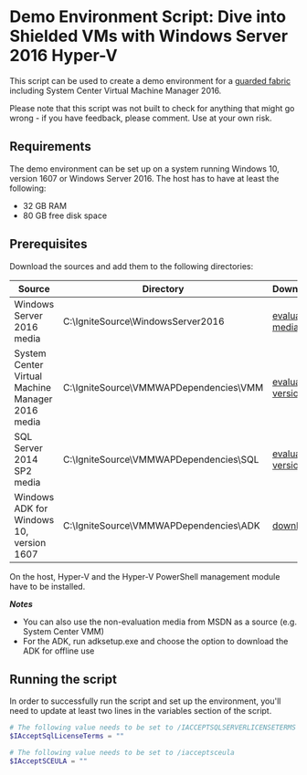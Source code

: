 Demo Environment Script: Dive into Shielded VMs with Windows Server 2016 Hyper-V
================================================================================

This script can be used to create a demo environment for a [guarded fabric](https://technet.microsoft.com/windows-server-docs/security/guarded-fabric-shielded-vm/guarded-fabric-and-shielded-vms) including System Center Virtual Machine Manager 2016.

Please note that this script was not built to check for anything that might go wrong - if you have feedback, please comment. Use at your own risk.

Requirements
------------

The demo environment can be set up on a system running Windows 10, version 1607 or Windows Server 2016.
The host has to have at least the following:
- 32 GB RAM
- 80 GB free disk space

Prerequisites
-------------

Download the sources and add them to the following directories:

| Source | Directory | Download |
| ------ | --------- | ------------------ |
| Windows Server 2016 media | C:\IgniteSource\WindowsServer2016 | [evaluation media](https://www.microsoft.com/en-us/evalcenter/evaluate-windows-server-2016) |
| System Center Virtual Machine Manager 2016 media | C:\IgniteSource\VMMWAPDependencies\VMM | [evaluation version](https://www.microsoft.com/en-us/evalcenter/evaluate-system-center-2016) |
| SQL Server 2014 SP2 media | C:\IgniteSource\VMMWAPDependencies\SQL | [evaluation version](https://www.microsoft.com/en-us/evalcenter/evaluate-sql-server-2014-sp2/) |
| Windows ADK for Windows 10, version 1607 | C:\IgniteSource\VMMWAPDependencies\ADK | [download](https://developer.microsoft.com/en-us/windows/hardware/windows-assessment-deployment-kit) |

On the host, Hyper-V and the Hyper-V PowerShell management module have to be installed.

***Notes***
- You can also use the non-evaluation media from MSDN as a source (e.g. System Center VMM)
- For the ADK, run adksetup.exe and choose the option to download the ADK for offline use

Running the script
------------------
In order to successfully run the script and set up the environment, you'll need to update at least two lines in the variables section of the script.
```PowerShell
# The following value needs to be set to /IACCEPTSQLSERVERLICENSETERMS
$IAcceptSqlLicenseTerms = ""

# The following value needs to be set to /iacceptsceula
$IAcceptSCEULA = "" 
```

